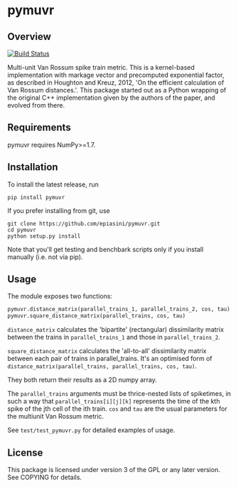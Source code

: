 # pymuvr
## Overview
[![Build Status](https://travis-ci.org/epiasini/pymuvr.svg?branch=master)](https://travis-ci.org/epiasini/pymuvr)

Multi-unit Van Rossum spike train metric. This is a kernel-based
implementation with markage vector and precomputed exponential factor,
as described in Houghton and Kreuz, 2012, 'On the efficient
calculation of Van Rossum distances.'. This package started out as a 
Python wrapping of the original C++ implementation given by the authors
of the paper, and evolved from there.

## Requirements
pymuvr requires NumPy>=1.7.

## Installation
To install the latest release, run
```shell
pip install pymuvr
```
If you prefer installing from git, use
```shell
git clone https://github.com/epiasini/pymuvr.git
cd pymuvr
python setup.py install
```
Note that you'll get testing and benchbark scripts only if you install
manually (i.e. not via pip).

## Usage
The module exposes two functions:
```python
pymuvr.distance_matrix(parallel_trains_1, parallel_trains_2, cos, tau)
pymuvr.square_distance_matrix(parallel_trains, cos, tau)
```
`distance_matrix` calculates the 'bipartite' (rectangular) dissimilarity
matrix between the trains in `parallel_trains_1` and those in 
`parallel_trains_2`.

`square_distance_matrix` calculates the 'all-to-all' dissimilarity
matrix between each pair of trains in parallel_trains. It's an optimised
form of `distance_matrix(parallel_trains, parallel_trains, cos, tau)`.

They both return their results as a 2D numpy array.

The `parallel_trains` arguments must be thrice-nested lists of spiketimes,
in such a way that `parallel_trains[i][j][k]` represents the time of the
kth spike of the jth cell of the ith train.
`cos` and `tau` are the usual parameters for the multiunit Van Rossum metric.

See `test/test_pymuvr.py` for detailed examples of usage.

## License
This package is licensed under version 3 of the GPL or any later
version. See COPYING for details.

